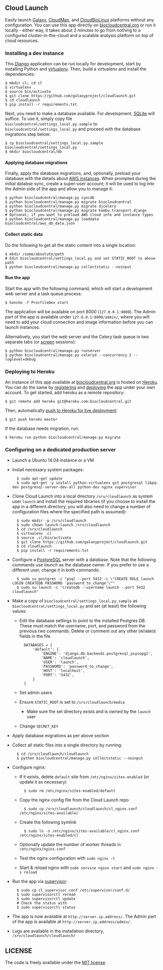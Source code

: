 ## Cloud Launch

Easily launch [Galaxy][8], [CloudMan][2], and [CloudBioLinux][3] platforms without
any configuration. You can use this app directly on [biocloudcentral.org][7] or
run it locally - either way, it takes about 2 minutes to go from nothing to
a configured cluster-in-the-cloud and a scalable analysis platform on top of
cloud resources.

### Installing a dev instance

This [Django][1] application can be run locally for development, start by installing Python and [virtualenv][5]. Then, build a virtualenv and install the dependencies:

    $ mkdir cl; cd cl
    $ virtualenv .
    $ source bin/activate
    $ git clone https://github.com/galaxyproject/cloudlaunch.git
    $ cd cloudlaunch
    $ pip install -r requirements.txt

Next, you need to make a database available. For development,
[SQLite][16] will suffice. To use it, simply copy file
``biocloudcentral/settings_local.py.sample`` to ``biocloudcentral/settings_local.py``
and proceed with the database migrations step below:

    $ cp biocloudcentral/settings_local.py.sample biocloudcentral/settings_local.py
    $ mkdir biocloudcentral/db

#### Applying database migrations

Finally, apply the database migrations, and, optionally, preload your database
with the details about [AWS instances][9]. When prompted during the initial
databse sync, create a super-user account; it will be used to log into the
Admin side of the app and allow you to manage it:

    $ python biocloudcentral/manage.py syncdb
    $ python biocloudcentral/manage.py migrate biocloudcentral
    $ python biocloudcentral/manage.py migrate djcelery
    $ python biocloudcentral/manage.py migrate kombu.transport.django
    # Optional; if you want to preload AWS cloud info and instance types
    $ python biocloudcentral/manage.py loaddata biocloudcentral/aws_db_data.json

#### Collect static data

Do the following to get all the static content into a single location:

    $ mkdir /some/absolute/path
    # Edit biocloudcentral/settings_local.py and set STATIC_ROOT to above path
    $ python biocloudcentral/manage.py collectstatic --noinput

#### Run the app

Start the app with the following command, which will start a development web
server and a task queue process:

    $ honcho -f ProcfileDev start

The application will be available on port 8000 (``127.0.0.1:8000``).
The Admin part of the app is available under ``127.0.0.1:8000/admin/``, where you
will need to add your cloud connection and image information before you can launch
instances.

Alternatively, you start the web server and the Celery task queue
in two separate tabs (or [screen][10] sessions):

    $ python biocloudcentral/manage.py runserver
    $ python biocloudcentral/manage.py celeryd --concurrency 2 --loglevel=debug

### Deploying to Heroku

An instance of this app available at [biocloudcentral.org][7] is hosted on
[Heroku][11]. You can do the same by [registering][12] and [deploying][13] the app
under your own account. To get started, add heroku as a remote repository:

    $ git remote add heroku git@heroku.com:biocloudcentral.git

Then, automatically [push to Heroku for live deployment][14]:

    $ git push heroku master

If the database needs migration, run:

    $ heroku run python biocloudcentral/manage.py migrate

### Configuring on a dedicated production server

- Launch a Ubuntu 14.04 instance or a VM
- Install necessary system packages:

        $ sudo apt-get update
        $ sudo apt-get -y install python-virtualenv git postgresql libpq-dev postgresql-server-dev-all python-dev nginx supervisor

- Clone Cloud Launch into a local directory ``/srv/cloudlaunch`` as
system user ``launch`` and install the required libraries (if you choose to install the app in a different directory, you will also need to change a number of configuration files where the specified path is assumed):

        $ sudo mkdir -p /srv/cloudlaunch
        $ sudo chown launch:launch /srv/cloudlaunch
        $ cd /srv/cloudlaunch
        $ virtualenv .cl
        $ source .cl/bin/activate
        $ git clone https://github.com/galaxyproject/cloudlaunch.git
        $ cd cloudlaunch
        $ pip install -r requirements.txt

- Configure a [PostgreSQL][15] server with a database. Note that
the following commands use *launch* as the database owner. If you prefer to use
a different user, change it in both commands:

        $ sudo su postgres -c "psql --port 5432 -c \"CREATE ROLE launch LOGIN CREATEDB PASSWORD 'password_to_change'\""
        $ sudo su launch -c "createdb --username launch --port 5432 cloudlaunch"

- Make a copy of ``biocloudcentral/settings_local.py.sample`` as
``biocloudcentral/settings_local.py`` and set (at least) the following values:

    - Edit the database settings to point to the installed Postgres DB. These must
    match the username, port, and password from the previous two commands. Delete
    or comment out any other ``DATABASE`` fields in the file.

            DATABASES = {
                'default': {
                    'ENGINE': 'django.db.backends.postgresql_psycopg2',
                    'NAME': 'cloudlaunch',
                    'USER': 'launch',
                    'PASSWORD': 'password_to_change',
                    'HOST': 'localhost',
                    'PORT': '5432',
                }
            }

    - Set admin users
    - Ensure ``STATIC_ROOT`` is set to ``/srv/cloudlaunch/media``
        - Make sure the set directory exists and is owned by the `launch` user
    - Change ``SECRET_KEY``

- Apply database migrations as per above section

- Collect all static files into a single directory by running:

        $ cd /srv/cloudlaunch/cloudlaunch
        $ python biocloudcentral/manage.py collectstatic --noinput

- Configure nginx:

    - If it exists, delete ``default`` site from ``/etc/nginx/sites-enabled``
      (or update it as necessary)

            $ sudo rm /etc/nginx/sites-enabled/default

    - Copy the nginx config file from the Cloud Launch repo

            $ sudo cp /srv/cloudlaunch/cloudlaunch/cl_nginx.conf /etc/nginx/sites-available/

    - Create the following symlink

            $ sudo ln -s /etc/nginx/sites-available/cl_nginx.conf /etc/nginx/sites-enabled/cl

    - Optionally update the number of worker threads in ``/etc/nginx/nginx.conf``
    - Test the nginx configuration with ``sudo nginx -t``
    - Start & reload nginx with ``sudo service nginx start`` and ``sudo nginx -s reload``

- Run the app via [supervisor][17]:

        $ sudo cp cl_supervisor.conf /etc/supervisor/conf.d/
        $ sudo supervisorctl reread
        $ sudo supervisorctl update
        # Check the status with
        $ sudo supervisorctl status

- The app is now available at ``http://server.ip.address/``. The Admin part of
the app is available at ``http://server.ip.address/admin/``.

- Logs are available in the installation directory, `/srv/cloudlaunch/cloudlaunch/`

[1]: https://www.djangoproject.com/
[2]: http://usecloudman.org/
[3]: http://cloudbiolinux.org/
[4]: http://devcenter.heroku.com/articles/django
[5]: https://github.com/pypa/virtualenv
[6]: https://github.com/chapmanb/biocloudcentral/blob/master/biocloudcentral/settings.py
[7]: http://biocloudcentral.org/
[8]: http://usegalaxy.org/
[9]: http://aws.amazon.com/ec2/#instance
[10]: http://www.gnu.org/software/screen/
[11]: https://www.heroku.com/
[12]: https://devcenter.heroku.com/articles/quickstart
[13]: https://devcenter.heroku.com/articles/django
[14]: https://devcenter.heroku.com/articles/git
[15]: http://www.postgresql.org/
[16]: http://www.sqlite.org/
[17]: http://supervisord.org/index.html

## LICENSE

The code is freely available under the [MIT license][l1].

[l1]: http://www.opensource.org/licenses/mit-license.html
